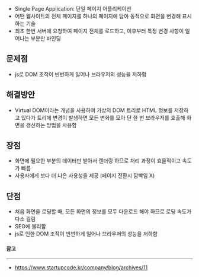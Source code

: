 - Single Page Application: 단일 페이지 어플리케이션
- 어떤 웹사이트의 전체 페이지를 하나의 페이지에 담아 동적으로 화면을 변경해 표시하는 기술
- 최초 한번 서버에 요청하여 페이지 전체를 로드하고, 이후부터 특정 변경 사항이 일어나는 부분만 바인딩
## 문제점
- js로 DOM 조작이 빈번하게 일어나 브라우저의 성능을 저하함

## 해결방안 
- Virtual DOM이라는 개념을 사용하여 가상의 DOM 트리로 HTML 정보를 저장하고 있다가 트리에 변경이 발생하면 모든 변화를 모아 단 한 번 브라우저를 호출해 화면을 갱신하는 방법을 사용함
## 장점
- 화면에 필요한 부분의 데이터만 받아서 렌더링 하므로 처리 과정이 효율적이고 속도가 빠름
- 사용자에게 보다 더 나은 사용성을 제공 (페이지 전환시 깜빡임 X)
## 단점
- 처음 화면을 로딩할 때, 모든 화면의 정보를 모두 다운로드 해야 하므로 로딩 속도가 다소 걸림
- SEO에 불리함
- js로 인한 DOM 조작이 빈번하게 일어나 브라우저의 성능을 저하함

#### 참고
---
- https://www.startupcode.kr/company/blog/archives/11